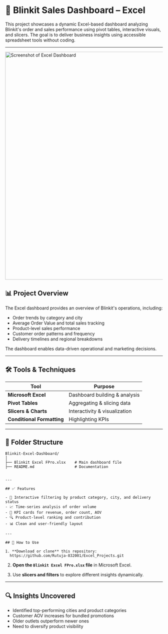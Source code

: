 # 🚚 Blinkit Sales Dashboard – Excel

This project showcases a dynamic Excel-based dashboard analyzing Blinkit's order and sales performance using pivot tables, interactive visuals, and slicers. The goal is to deliver business insights using accessible spreadsheet tools without coding.

---
<img width="1258" height="728" alt="Screenshot of Excel Dashboard" src="https://github.com/user-attachments/assets/3ba4ddfa-68f2-4dc7-9068-2b52ac13128d" />

## 📊 Project Overview

The Excel dashboard provides an overview of Blinkit's operations, including:

- Order trends by category and city
- Average Order Value and total sales tracking
- Product-level sales performance
- Customer order patterns and frequency
- Delivery timelines and regional breakdowns

The dashboard enables data-driven operational and marketing decisions.

---

## 🛠️ Tools & Techniques

| Tool          | Purpose                             |
|---------------|-------------------------------------|
| **Microsoft Excel** | Dashboard building & analysis  |
| **Pivot Tables**    | Aggregating & slicing data     |
| **Slicers & Charts**| Interactivity & visualization  |
| **Conditional Formatting** | Highlighting KPIs        |

---

## 📂 Folder Structure

```
Blinkit-Excel-Dashboard/
│
├── Blinkit Excel FPro.xlsx    # Main dashboard file
├── README.md                  # Documentation


---

## ✅ Features

- 🧩 Interactive filtering by product category, city, and delivery status
- 📈 Time-series analysis of order volume
- 💸 KPI cards for revenue, order count, AOV
- 🔍 Product-level ranking and contribution
- 📊 Clean and user-friendly layout

---

## 📌 How to Use

1. **Download or clone** this repository:
  https://github.com/Rutuja-832001/Excel_Projects.git
   ```

2. **Open the `Blinkit Excel FPro.xlsx` file** in Microsoft Excel.

3. Use **slicers and filters** to explore different insights dynamically.

---

## 🔍 Insights Uncovered

- Identified top-performing cities and product categories
- Customer AOV increases for bundled promotions
- Older outlets outperform newer ones
- Need to diversify product visibility
